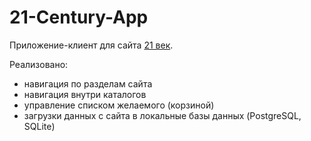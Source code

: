 # 21-Century-App
Приложение-клиент для сайта [21 век](https://www.21vek.by).

Реализовано:
- навигация по разделам сайта
- навигация внутри каталогов
- управление списком желаемого (корзиной)
- загрузки данных с сайта в локальные базы данных (PostgreSQL, SQLite)
